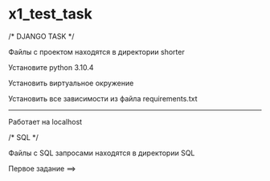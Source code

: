 # x1_test_task

/* DJANGO TASK */

Файлы с проектом находятся в директории shorter

Установите python 3.10.4

Установить виртуальное окружение

Установить все зависимости из файла requirements.txt

_________
Работает на localhost


/* SQL */

Файлы с SQL запросами находятся в директории SQL

Первое задание ==> 
